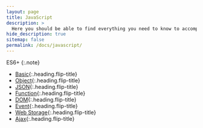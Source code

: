 ```yaml
---
layout: page
title: JavaScript
description: >
  Here you should be able to find everything you need to know to accomplish the most common tasks when blogging with Hydejack.
hide_description: true
sitemap: false
permalink: /docs/javascript/
---
```

ES6+
{:.note}

* [Basic]{:.heading.flip-title}
* [Object]{:.heading.flip-title}
* [JSON]{:.heading.flip-title}
* [Function]{:.heading.flip-title}
* [DOM]{:.heading.flip-title}
* [Event]{:.heading.flip-title}
* [Web Storage]{:.heading.flip-title}
* [Ajax]{:.heading.flip-title}

[Basic]: basic.md
[Object]: object.md
[JSON]: json.md
[Function]: function.md
[DOM]: dom.md
[Event]: event.md
[Web Storage]: web_storage.md
[Ajax]: ajax.md
